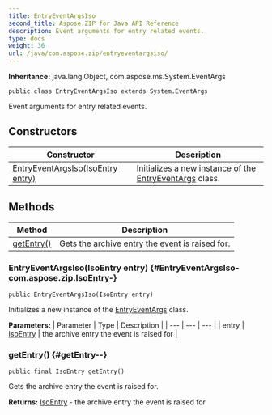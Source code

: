 ```yaml
---
title: EntryEventArgsIso
second_title: Aspose.ZIP for Java API Reference
description: Event arguments for entry related events.
type: docs
weight: 36
url: /java/com.aspose.zip/entryeventargsiso/
---
```


**Inheritance:**
java.lang.Object, com.aspose.ms.System.EventArgs
```
public class EntryEventArgsIso extends System.EventArgs
```

Event arguments for entry related events.
## Constructors

| Constructor | Description |
| --- | --- |
| [EntryEventArgsIso(IsoEntry entry)](#EntryEventArgsIso-com.aspose.zip.IsoEntry-) | Initializes a new instance of the [EntryEventArgs](../../com.aspose.zip/entryeventargs) class. |
## Methods

| Method | Description |
| --- | --- |
| [getEntry()](#getEntry--) | Gets the archive entry the event is raised for. |
### EntryEventArgsIso(IsoEntry entry) {#EntryEventArgsIso-com.aspose.zip.IsoEntry-}
```
public EntryEventArgsIso(IsoEntry entry)
```


Initializes a new instance of the [EntryEventArgs](../../com.aspose.zip/entryeventargs) class.

**Parameters:**
| Parameter | Type | Description |
| --- | --- | --- |
| entry | [IsoEntry](../../com.aspose.zip/isoentry) | the archive entry the event is raised for |

### getEntry() {#getEntry--}
```
public final IsoEntry getEntry()
```


Gets the archive entry the event is raised for.

**Returns:**
[IsoEntry](../../com.aspose.zip/isoentry) - the archive entry the event is raised for

